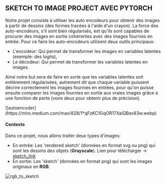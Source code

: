 SKETCH TO IMAGE PROJECT AVEC PYTORCH
-------------------------
<p class = "justify">
Notre projet consiste à utiliser les auto encodeurs pour obtenir des images à partir de dessins (des formes tracées à l'aide d'un crayon). La force des auto-encodeurs, s'il sont bien régularisés, est qu'ils sont capables de procurer des images en sortie cohérentes avec des images fournies en entrée. Pour ce faire les auto-encodeurs utilisent deux outils principaux:


- L'encodeur: Qui permet de transformer les images en variables latentes (exemple: des logits),
- Le décodeur: Qui permet de transformer les variables latentes en images.
<p class = "justify">

Ainsi notre but sera de faire en sorte que les variables latentes soit entièrement régularisées, autrement dit que chaque variable puissent décrire correctement les images fournies en entrées, pour qu'on puisse ensuite comparer les images fournies en sortie aux vraies images grâce à une fonction de perte (voire deux pour obtenir plus de précision). 
</p>


<span style = "background: white;">
![autoencoder](https://miro.medium.com/max/828/1*qFzKC1GqOR17XaiQBex83w.webp)
</span>

#### Contexte

Dans ce projet, nous allons traiter deux types d'images:

- En entrée: Les 'rendered sketch' (données en format svg ou png) qui sont les dessins des objets (**Grayscale**). Lien pour télécharger -> [sketch_link](https://drive.google.com/file/d/1_AIxKnZXQms5Ezb-cEeVIDIoVG-eliHc/view)
- En sortie: Les 'sketch' (données en format png) qui sont les images originaux en **RGB**. 

![rgb_to_sketch](https://mtli.github.io/sketch/img/Wild-half.jpg)

